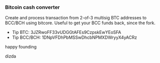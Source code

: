 ### Bitcoin cash converter

Create and process transaction from 2-of-3 multisig BTC addresses to BCC/BCH using bitcore.
Useful to get your BCC funds back, since the fork. 


* Tip BTC: 3JZRwoFF33vUDGGtAFEs9CzpskEwYEoSFA
* Tip BCC/BCH: 1DNpVFDhPbMSSwDhcbNPMXDWryyX4yACRz

happy founding

dizda